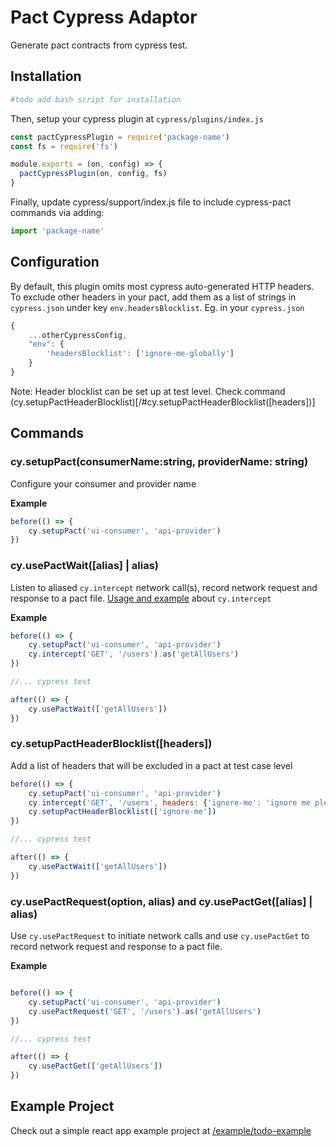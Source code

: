 # Pact Cypress Adaptor
Generate pact contracts from cypress test.

## Installation

```bash
#todo add bash script for installation
```

Then, setup your cypress plugin at `cypress/plugins/index.js`

```js
const pactCypressPlugin = require('package-name')
const fs = require('fs')

module.exports = (on, config) => {
  pactCypressPlugin(on, config, fs)
}
```

Finally, update cypress/support/index.js file to include cypress-pact commands via adding:
```js
import 'package-name'
```

## Configuration
By default, this plugin omits most cypress auto-generated HTTP headers. 
To exclude other headers in your pact, add them as a list of strings in `cypress.json` under key `env.headersBlocklist`. Eg. in your `cypress.json`
```js
{
    ...otherCypressConfig,
    "env": {
        'headersBlocklist': ['ignore-me-globally']
    }
}
```

Note: Header blocklist can be set up at test level. Check command (cy.setupPactHeaderBlocklist)[/#cy.setupPactHeaderBlocklist([headers])]

## Commands 
### cy.setupPact(consumerName:string, providerName: string)
Configure your consumer and provider name

**Example**
```js
before(() => {
    cy.setupPact('ui-consumer', 'api-provider')
})
```
### cy.usePactWait([alias] | alias)
Listen to aliased `cy.intercept` network call(s), record network request and response to a pact file.
[Usage and example](https://docs.cypress.io/api/commands/intercept) about `cy.intercept`

**Example**
```js
before(() => {
    cy.setupPact('ui-consumer', 'api-provider')
    cy.intercept('GET', '/users').as('getAllUsers')
})

//... cypress test

after(() => {
    cy.usePactWait(['getAllUsers'])
})

```

### cy.setupPactHeaderBlocklist([headers])
Add a list of headers that will be excluded in a pact at test case level

```js
before(() => {
    cy.setupPact('ui-consumer', 'api-provider')
    cy.intercept('GET', '/users', headers: {'ignore-me': 'ignore me please'}).as('getAllUsers')
    cy.setupPactHeaderBlocklist(['ignore-me'])
})

//... cypress test

after(() => {
    cy.usePactWait(['getAllUsers'])
})
```

### cy.usePactRequest(option, alias) and cy.usePactGet([alias] | alias)
Use `cy.usePactRequest` to initiate network calls and use `cy.usePactGet` to record network request and response to a pact file.

**Example**
```js

before(() => {
    cy.setupPact('ui-consumer', 'api-provider')
    cy.usePactRequest('GET', '/users').as('getAllUsers')
})

//... cypress test

after(() => {
    cy.usePactGet(['getAllUsers'])
})

```

## Example Project
Check out a simple react app example project at [/example/todo-example](/example/todo-example/)

